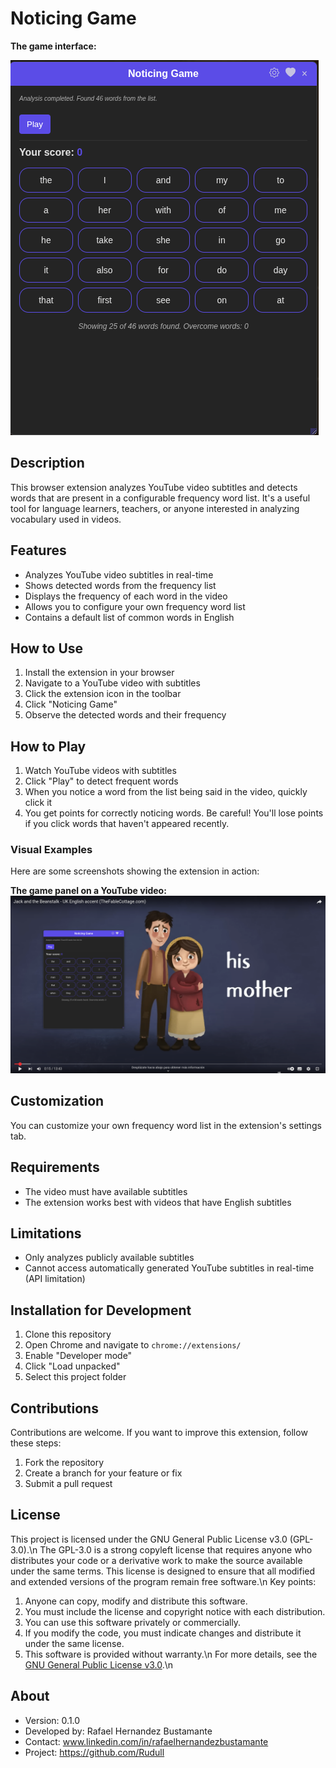 # Noticing Game

**The game interface:**

![The game interface](assets/noticing_game_1.png)

## Description
This browser extension analyzes YouTube video subtitles and detects words that are present in a configurable frequency word list. It's a useful tool for language learners, teachers, or anyone interested in analyzing vocabulary used in videos.

## Features
- Analyzes YouTube video subtitles in real-time
- Shows detected words from the frequency list
- Displays the frequency of each word in the video
- Allows you to configure your own frequency word list
- Contains a default list of common words in English

## How to Use
1. Install the extension in your browser
2. Navigate to a YouTube video with subtitles
3. Click the extension icon in the toolbar
4. Click "Noticing Game"
5. Observe the detected words and their frequency

## How to Play
1. Watch YouTube videos with subtitles
2. Click "Play" to detect frequent words
3. When you notice a word from the list being said in the video, quickly click it
4. You get points for correctly noticing words. Be careful! You'll lose points if you click words that haven't appeared recently.

### Visual Examples

Here are some screenshots showing the extension in action:

**The game panel on a YouTube video:**
![The game panel on a YouTube video](assets/noticing_game_2.png)


## Customization
You can customize your own frequency word list in the extension's settings tab.

## Requirements
- The video must have available subtitles
- The extension works best with videos that have English subtitles

## Limitations
- Only analyzes publicly available subtitles
- Cannot access automatically generated YouTube subtitles in real-time (API limitation)

## Installation for Development
1. Clone this repository
2. Open Chrome and navigate to `chrome://extensions/`
3. Enable "Developer mode"
4. Click "Load unpacked"
5. Select this project folder

## Contributions
Contributions are welcome. If you want to improve this extension, follow these steps:
1. Fork the repository
2. Create a branch for your feature or fix
3. Submit a pull request

## License
This project is licensed under the GNU General Public License v3.0 (GPL-3.0).\n
The GPL-3.0 is a strong copyleft license that requires anyone who distributes your code or a derivative work to make the source available under the same terms. This license is designed to ensure that all modified and extended versions of the program remain free software.\n
Key points:
1. Anyone can copy, modify and distribute this software.
2. You must include the license and copyright notice with each distribution.
3. You can use this software privately or commercially.
4. If you modify the code, you must indicate changes and distribute it under the same license.
5. This software is provided without warranty.\n
For more details, see the [GNU General Public License v3.0](https://www.gnu.org/licenses/gpl-3.0.en.html).\n
## About
- Version: 0.1.0
- Developed by: Rafael Hernandez Bustamante
- Contact: www.linkedin.com/in/rafaelhernandezbustamante
- Project: https://github.com/Rudull
